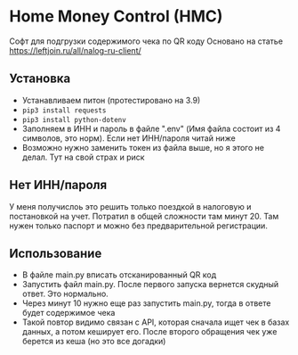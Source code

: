 # Home Money Control (HMC)
Софт для подгрузки содержимого чека по QR коду
Основано на статье
https://leftjoin.ru/all/nalog-ru-client/

## Установка
- Устанавливаем питон (протестировано на 3.9)
- `pip3 install requests`
- `pip3 install python-dotenv`
- Заполняем в ИНН и пароль в файле ".env" (Имя файла состоит из 4 символов, это норм). Если нет ИНН/пароля читай ниже
- Возможно нужно заменить токен из файла выше, но я этого не делал. Тут на свой страх и риск

## Нет ИНН/пароля
У меня получислоь это решить только поездкой в налоговую и постановкой на учет. Потратил в общей сложности там минут 20. Там нужен только паспорт и можно без предварительной регистрации.

## Использование
- В файле main.py вписать отсканированный QR код
- Запустить файл main.py. После первого запуска вернется скудный ответ. Это нормально.
- Через минут 10 нужно еще раз запустить main.py, тогда в ответе будет содержимое чека
- Такой повтор видимо связан с API, которая сначала ищет чек в базах данных, а потом кеширует его. После второго обращения чек уже берется из кеша (но это все догадки)
